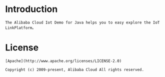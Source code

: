 # Introduction
    The Alibaba Cloud Iot Demo for Java helps you to easy explore the IoT LinkPlatform。


# License
    [Apache](http://www.apache.org/licenses/LICENSE-2.0)

    Copyright (c) 2009-present, Alibaba Cloud All rights reserved.